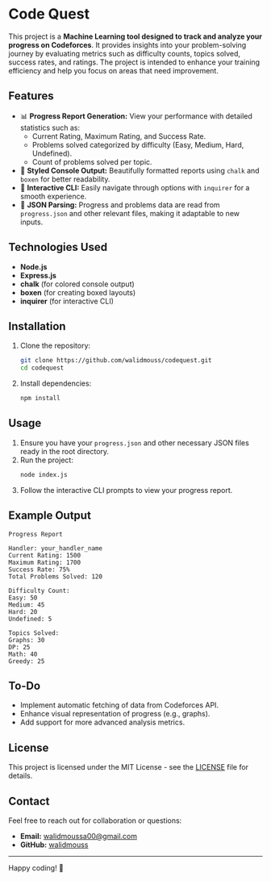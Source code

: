 # Code Quest

This project is a **Machine Learning tool designed to track and analyze your progress on Codeforces**. It provides insights into your problem-solving journey by evaluating metrics such as difficulty counts, topics solved, success rates, and ratings. The project is intended to enhance your training efficiency and help you focus on areas that need improvement.

## Features
- 📊 **Progress Report Generation:** View your performance with detailed statistics such as:
  - Current Rating, Maximum Rating, and Success Rate.
  - Problems solved categorized by difficulty (Easy, Medium, Hard, Undefined).
  - Count of problems solved per topic.
- 🎨 **Styled Console Output:** Beautifully formatted reports using `chalk` and `boxen` for better readability.
- 🔄 **Interactive CLI:** Easily navigate through options with `inquirer` for a smooth experience.
- 📁 **JSON Parsing:** Progress and problems data are read from `progress.json` and other relevant files, making it adaptable to new inputs.

## Technologies Used
- **Node.js**
- **Express.js**
- **chalk** (for colored console output)
- **boxen** (for creating boxed layouts)
- **inquirer** (for interactive CLI)

## Installation
1. Clone the repository:
   ```bash
   git clone https://github.com/walidmouss/codequest.git
   cd codequest
   ```
2. Install dependencies:
   ```bash
   npm install
   ```

## Usage
1. Ensure you have your `progress.json` and other necessary JSON files ready in the root directory.
2. Run the project:
   ```bash
   node index.js
   ```
3. Follow the interactive CLI prompts to view your progress report.

## Example Output
```
Progress Report

Handler: your_handler_name
Current Rating: 1500
Maximum Rating: 1700
Success Rate: 75%
Total Problems Solved: 120

Difficulty Count:
Easy: 50
Medium: 45
Hard: 20
Undefined: 5

Topics Solved:
Graphs: 30
DP: 25
Math: 40
Greedy: 25
```

## To-Do
- Implement automatic fetching of data from Codeforces API.
- Enhance visual representation of progress (e.g., graphs).
- Add support for more advanced analysis metrics.

## License
This project is licensed under the MIT License - see the [LICENSE](LICENSE) file for details.

## Contact
Feel free to reach out for collaboration or questions:
- **Email:** walidmoussa00@gmail.com
- **GitHub:** [walidmouss](https://github.com/walidmouss)

---
Happy coding! 🚀

